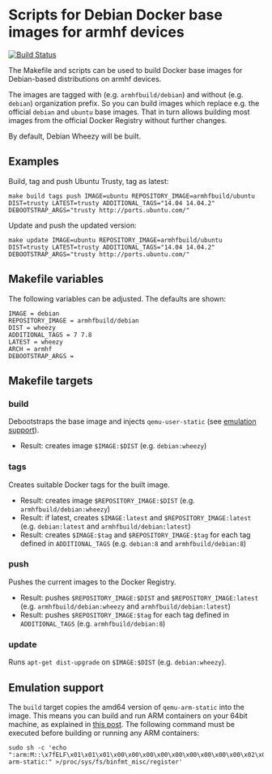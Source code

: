# Scripts for Debian Docker base images for armhf devices

[![Build Status](https://armdrone.strahlungsfrei.de/api/badges/armhf-docker-library/debian/status.svg)](https://armdrone.strahlungsfrei.de/armhf-docker-library/debian)

The Makefile and scripts can be used to build Docker base images for Debian-based distributions on armhf devices.

The images are tagged with (e.g. `armhfbuild/debian`) and without (e.g. `debian`) organization prefix. So you can build images which replace e.g. the official `debian` and `ubuntu` base images. That in turn allows building most images from the official Docker Registry without further changes.

By default, Debian Wheezy will be built.

## Examples

Build, tag and push Ubuntu Trusty, tag as latest:

    make build tags push IMAGE=ubuntu REPOSITORY_IMAGE=armhfbuild/ubuntu DIST=trusty LATEST=trusty ADDITIONAL_TAGS="14.04 14.04.2" DEBOOTSTRAP_ARGS="trusty http://ports.ubuntu.com/"

Update and push the updated version:

    make update IMAGE=ubuntu REPOSITORY_IMAGE=armhfbuild/ubuntu DIST=trusty LATEST=trusty ADDITIONAL_TAGS="14.04 14.04.2" DEBOOTSTRAP_ARGS="trusty http://ports.ubuntu.com/"

## Makefile variables

The following variables can be adjusted. The defaults are shown:

    IMAGE = debian
    REPOSITORY_IMAGE = armhfbuild/debian
    DIST = wheezy
    ADDITIONAL_TAGS = 7 7.8
    LATEST = wheezy
    ARCH = armhf
    DEBOOTSTRAP_ARGS =

## Makefile targets

### build

Debootstraps the base image and injects `qemu-user-static` (see [emulation support](#emulation-support)).

* Result: creates image `$IMAGE:$DIST` (e.g. `debian:wheezy`)

### tags

Creates suitable Docker tags for the built image.

* Result: creates image `$REPOSITORY_IMAGE:$DIST` (e.g. `armhfbuild/debian:wheezy`)
* Result: if latest, creates `$IMAGE:latest` and `$REPOSITORY_IMAGE:latest` (e.g. `debian:latest` and `armhfbuild/debian:latest`)
* Result: creates `$IMAGE:$tag` and `$REPOSITORY_IMAGE:$tag` for each tag defined in `ADDITIONAL_TAGS` (e.g. `debian:8` and `armhfbuild/debian:8`)

### push

Pushes the current images to the Docker Registry.

* Result: pushes `$REPOSITORY_IMAGE:$DIST` and `$REPOSITORY_IMAGE:latest` (e.g. `armhfbuild/debian:wheezy` and `armhfbuild/debian:latest`)
* Result: pushes `$REPOSITORY_IMAGE:$tag` for each tag defined in `ADDITIONAL_TAGS`  (e.g. `armhfbuild/debian:8`)

### update

Runs `apt-get dist-upgrade` on `$IMAGE:$DIST` (e.g. `debian:wheezy`).

## Emulation support

The `build` target copies the amd64 version of `qemu-arm-static` into the image. This means you can build and run ARM containers on your 64bit machine, as explained in [this post](https://groups.google.com/forum/#!msg/coreos-dev/YC-G_rVFnI4/ncS5bjxYWdc). The following command must be executed before building or running any ARM containers:

    sudo sh -c 'echo ":arm:M::\x7fELF\x01\x01\x01\x00\x00\x00\x00\x00\x00\x00\x00\x00\x02\x00\x28\x00:\xff\xff\xff\xff\xff\xff\xff\x00\xff\xff\xff\xff\xff\xff\xff\xff\xfe\xff\xff\xff:/usr/bin/qemu-arm-static:" >/proc/sys/fs/binfmt_misc/register'

